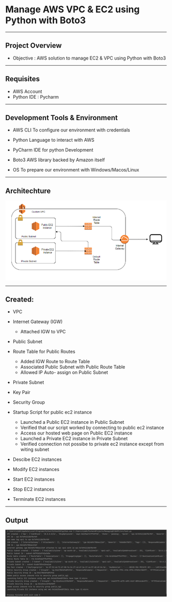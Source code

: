 # Manage AWS VPC & EC2 using Python with Boto3
---

## Project Overview

- Objective : AWS solution to manage EC2 & VPC using Python with Boto3

---
## Requisites 

- AWS Account
- Python IDE : Pycharm

---
## Development Tools & Environment

- AWS CLI
  To configure our environment with credentials

- Python
  Language to interact with AWS
  
- PyCharm
  IDE for python Development
  
- Boto3
  AWS library backed by Amazon itself
  
- OS
  To prepare our environment with Windows/Macos/Linux

---
## Architechture


<img src="https://github.com/SidSolanki28/AWS-Project-01/blob/master/Images/Architechture.PNG">


---
## Created:

* VPC
* Internet Gateway (IGW)
  - Attached IGW to VPC

* Public Subnet
* Route Table for Public Routes
  - Added IGW Route to Route Table
  - Associated Public Subnet with Public Route Table
  - Allowed IP Auto- assign on Public Subnet
* Private Subnet

* Key Pair
* Security Group
* Startup Script for public ec2 instance
  - Launched a Public EC2 instance in Public Subnet
  - Verified that our script worked by connecting to public ec2 instance
  - Access our hosted web page on Public EC2 instance
  - Launched a Private EC2 instance in Private Subnet
  - Verified connection not possibe to private ec2 instance except from witing subnet

* Descibe EC2 instances
* Modify EC2 instances
* Start EC2 instances
* Stop EC2 instances
* Terminate EC2 instances

---
## Output


<img src="https://github.com/SidSolanki28/AWS-Project-01/blob/master/Images/output.PNG">



